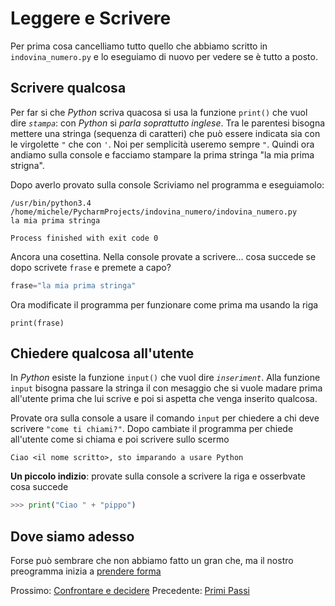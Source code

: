 # Leggere e Scrivere

Per prima cosa cancelliamo tutto quello che abbiamo scritto in `indovina_numero.py` e lo eseguiamo di nuovo per vedere
se è tutto a posto.

## Scrivere qualcosa

Per far si che *Python* scriva quacosa si usa la funzione `print()` che vuol dire *`stampa`*: con *Python* si *parla
soprattutto inglese*. Tra le parentesi bisogna mettere una stringa (sequenza di caratteri) che può essere indicata sia 
con le virgolette `"` che con `'`. Noi per semplicità useremo sempre `"`. Quindi ora andiamo sulla console e facciamo 
stampare la prima stringa "la mia prima strigna".
 
Dopo averlo provato sulla console Scriviamo nel programma e eseguiamolo:
 
    /usr/bin/python3.4 /home/michele/PycharmProjects/indovina_numero/indovina_numero.py
    la mia prima stringa
    
    Process finished with exit code 0


Ancora una cosettina. Nella console provate a scrivere... cosa succede se dopo scrivete `frase` e premete a capo? 

```python
frase="la mia prima stringa"
```

Ora modificate il programma per funzionare come prima ma usando la riga

    print(frase)

## Chiedere qualcosa all'utente

In *Python* esiste la funzione `input()` che vuol dire *`inseriment`*. Alla funzione `input` bisogna passare la stringa 
il con mesaggio che si vuole madare prima all'utente prima che lui scrive e poi si aspetta che venga inserito qualcosa.

Provate ora sulla console a usare il comando `input` per chiedere a chi deve scrivere `"come ti chiami?"`. Dopo cambiate
il programma per chiede all'utente come si chiama e poi scrivere sullo scermo

    Ciao <il nome scritto>, sto imparando a usare Python
    
**Un piccolo indizio**: provate sulla console a scrivere la riga e osserbvate cosa succede

```python
>>> print("Ciao " + "pippo")
```

## Dove siamo adesso

Forse può sembrare che non abbiamo fatto un gran che, ma il nostro preogramma inizia a 
[prendere forma](leggere_scrivere.py)

Prossimo: [Confrontare e decidere](confrontare.md)
Precedente: [Primi Passi](iniziamo.md) 